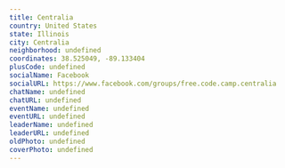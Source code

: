 ```yaml
---
title: Centralia
country: United States
state: Illinois
city: Centralia
neighborhood: undefined
coordinates: 38.525049, -89.133404
plusCode: undefined
socialName: Facebook
socialURL: https://www.facebook.com/groups/free.code.camp.centralia
chatName: undefined
chatURL: undefined
eventName: undefined
eventURL: undefined
leaderName: undefined
leaderURL: undefined
oldPhoto: undefined
coverPhoto: undefined
---
```

